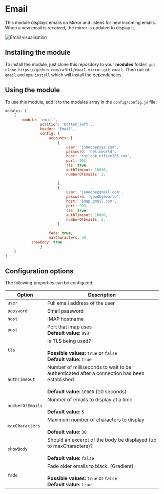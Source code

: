 # Email
This module displays emails on Mirror and listens for new incoming emails. When a new email is received, the mirror is updated to display it.

![Email visualisation](https://github.com/rafhtl/email-mirror/blob/master/.github/preview.png)

## Installing the module

To install the module, just clone this repository to your __modules__ folder: `git clone https://github.com/rafhtl/email-mirror.git email`. 
Then run `cd email` and `npm install` which will install the dependencies.

## Using the module

To use this module, add it to the modules array in the `config/config.js` file:
````javascript
modules: [
	{
		module: 'email',
                position: 'bottom_left',
                header: 'Email',
                config: {
                    accounts: [
                        {
                            user: 'johndoe@xyz.com',
                            password: 'helloworld',
                            host: 'outlook.office365.com',
                            port: 993,
                            tls: true,
                            authTimeout: 10000,
                            numberOfEmails: 2,

                        },
                        {
                            user: 'janedoe@gmail.com',
                            password: 'goodbyeworld',
                            host: 'imap.gmail.com',
                            port: 993,
                            tls: true,
                            authTimeout: 10000,
                            numberOfEmails: 2,
                        }
                    ],
                    fade: true,
                    maxCharacters: 30,
		    showBody: true
                }
	}
]
````

## Configuration options

The following properties can be configured:


<table width="100%">
	<!-- why, markdown... -->
	<thead>
		<tr>
			<th>Option</th>
			<th width="100%">Description</th>
		</tr>
	<thead>
	<tbody>
		<tr>
			<td><code>user</code></td>
			<td>Full email address of the user<br>
			</td>
		</tr>
		<tr>
			<td><code>password</code></td>
			<td>Email password<br>
			</td>
		</tr>
		<tr>
			<td><code>host</code></td>
			<td>IMAP hostname<br>
			</td>
		</tr>
		<tr>
			<td><code>post</code></td>
			<td>Port that imap uses
				<br><b>Default value:</b> <code>993</code>
			</td>
		</tr>
		<tr>
			<td><code>tls</code></td>
			<td>Is TLS being used?<br>
				<br><b>Possible values:</b> <code>true</code> or <code>false</code>
				<br><b>Default value:</b> <code>true</code>
			</td>
		</tr>
		<tr>
			<td><code>authTimeout</code></td>
			<td>Number of milliseconds to wait to be authenticated after a connection has been established<br>
				<br><b>Default value:</b> <code>10000</code> (10 seconds)
			</td>
		</tr>
		<tr>
			<td><code>numberOfEmails</code></td>
			<td>Number of emails to display at a time<br>
				<br><b>Default value:</b> <code>5</code>
			</td>
		</tr>
		<tr>
			<td><code>maxCharacters</code></td>
			<td>Maximum number of characters to display<br>
				<br><b>Default value:</b> <code>30</code>
			</td>
		</tr>
		<tr>
			<td><code>showBody</code></td>
			<td>Should an excerpt of the body be displayed (up to maxCharacters)?<br>
				<br><b>Default value:</b> <code>false</code>
			</td>
		</tr>
		<tr>
			<td><code>fade</code></td>
			<td>Fade older emails to black. (Gradient)<br>
				<br><b>Possible values:</b> <code>true</code> or <code>false</code>
				<br><b>Default value:</b> <code>true</code>
			</td>
		</tr>
	</tbody>
</table>
